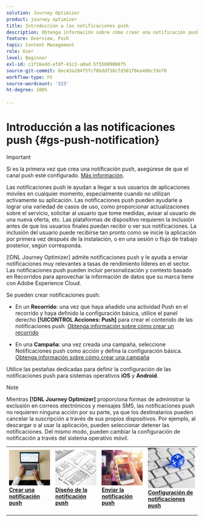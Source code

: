 ```yaml
---
solution: Journey Optimizer
product: journey optimizer
title: Introducción a las notificaciones push
description: Obtenga información sobre cómo crear una notificación push en Journey Optimizer
feature: Overview, Push
topic: Content Management
role: User
level: Beginner
exl-id: c1f16edd-efdf-41c2-a0ad-5f55009008f5
source-git-commit: 0ec43a204f5fcf0bddf38cfd381f0ea496c7de70
workflow-type: ht
source-wordcount: '323'
ht-degree: 100%

---
```


# Introducción a las notificaciones push {#gs-push-notification}

>[!IMPORTANT]
>
>Si es la primera vez que crea una notificación push, asegúrese de que el canal push esté configurado. [Más información](push-gs.md).

Las notificaciones push le ayudan a llegar a sus usuarios de aplicaciones móviles en cualquier momento, especialmente cuando no utilizan activamente su aplicación. Las notificaciones push pueden ayudarle a lograr una variedad de casos de uso, como proporcionar actualizaciones sobre el servicio, solicitar al usuario que tome medidas, avisar al usuario de una nueva oferta, etc. Las plataformas de dispositivo requieren la inclusión antes de que los usuarios finales puedan recibir o ver sus notificaciones. La inclusión del usuario puede recibirse tan pronto como se inicie la aplicación por primera vez después de la instalación, o en una sesión o flujo de trabajo posterior, según corresponda.

[!DNL Journey Optimizer] admite notificaciones push y le ayuda a enviar notificaciones muy relevantes a tasas de rendimiento líderes en el sector. Las notificaciones push pueden incluir personalización y contexto basado en Recorridos para aprovechar la información de datos que su marca tiene con Adobe Experience Cloud.

Se pueden crear notificaciones push:

* En un **Recorrido**: una vez que haya añadido una actividad Push en el recorrido y haya definido la configuración básica, utilice el panel derecho **[!UICONTROL Acciones: Push]** para crear el contenido de las notificaciones push. [Obtenga información sobre cómo crear un recorrido](../building-journeys/journey-gs.md)

* En una **Campaña**: una vez creada una campaña, seleccione Notificaciones push como acción y defina la configuración básica. [Obtenga información sobre cómo crear una campaña](../campaigns/create-campaign.md#configure)

Utilice las pestañas dedicadas para definir la configuración de las notificaciones push para sistemas operativos **iOS** y **Android**.

>[!NOTE]
>
>Mientras **[!DNL Journey Optimizer]** proporciona formas de administrar la exclusión en correos electrónicos y mensajes SMS, las notificaciones push no requieren ninguna acción por su parte, ya que los destinatarios pueden cancelar la suscripción a través de sus propios dispositivos. Por ejemplo, al descargar o al usar la aplicación, pueden seleccionar detener las notificaciones. Del mismo modo, pueden cambiar la configuración de notificación a través del sistema operativo móvil.

<table style="table-layout:fixed"><tr style="border: 0;">
<td>
<a href="create-push.md">
<img alt="Posible cliente" src="../assets/do-not-localize/push-create.jpg">
</a>
<div><a href="create-push.md"><strong>Crear una notificación push</strong>
</div>
<p>
</td>
<td>
<a href="design-push.md">
<img alt="Poco frecuente" src="../assets/do-not-localize/push-design.jpg">
</a>
<div>
<a href="design-push.md"><strong>Diseño de la notificación push</strong></a>
</div>
<p></td>
<td>
<a href="send-push.md">
<img alt="Validación" src="../assets/do-not-localize/push-sending.jpg">
</a>
<div>
<a href="send-push.md"><strong>Enviar la notificación push</strong></a>
</div>
<p>
</td>
<td>
<a href="push-gs.md">
<img alt="Validación" src="../assets/do-not-localize/push-config.jpg">
</a>
<div>
<a href="push-gs.md"><strong>Configuración de notificaciones push</strong></a>
</div>
<p>
</td>
</tr></table>
